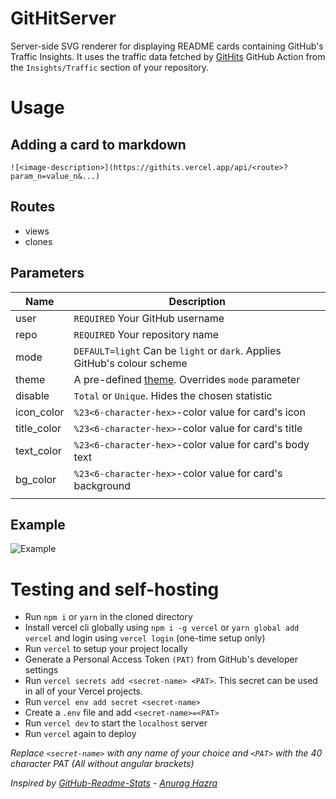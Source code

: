# GitHitServer

Server-side SVG renderer for displaying README cards containing GitHub's Traffic Insights. It uses the traffic data fetched by [GitHits](https://github.com/kausko/GitHits) GitHub Action from the `Insights/Traffic` section of your repository.

# Usage

## Adding a card to markdown
`![<image-description>](https://githits.vercel.app/api/<route>?param_n=value_n&...)`

## Routes
- views
- clones

## Parameters
| Name         | Description |
| --           | -- |
| user         | `REQUIRED` Your GitHub username |
| repo         | `REQUIRED` Your repository name |
| mode         | `DEFAULT=light` Can be `light` or `dark`. Applies GitHub's colour scheme |
| theme        | A pre-defined [theme](https://github.com/anuraghazra/github-readme-stats/tree/master/themes). Overrides `mode` parameter |
| disable      | `Total` or `Unique`. Hides the chosen statistic |
| icon_color   | `%23<6-character-hex>`-color value for card's icon |
| title_color  | `%23<6-character-hex>`-color value for card's title |
| text_color   | `%23<6-character-hex>`-color value for card's body text |
| bg_color     | `%23<6-character-hex>`-color value for card's background |
|              | |

## Example
![Example](https://githits.vercel.app/api/views?user=kausko&repo=Chogay&theme=react&disable=Unique&bg_color=%23000)

# Testing and self-hosting
- Run `npm i` or `yarn` in the cloned directory
- Install vercel cli globally using `npm i -g vercel` or `yarn global add vercel` and login using `vercel login` (one-time setup only)
- Run `vercel` to setup your project locally
- Generate a Personal Access Token `(PAT)` from GitHub's developer settings
- Run `vercel secrets add <secret-name> <PAT>`. This secret can be used in all of your Vercel projects.
- Run `vercel env add secret <secret-name>`
- Create a `.env` file and add `<secret-name>=<PAT>`
- Run `vercel dev` to start the `localhost` server
- Run `vercel` again to deploy

*Replace `<secret-name>` with any name of your choice and `<PAT>` with the 40 character PAT (All without angular brackets)*

*Inspired by [GitHub-Readme-Stats](https://github.com/anuraghazra/github-readme-stats) - [Anurag Hazra](https://github.com/anuraghazra)*